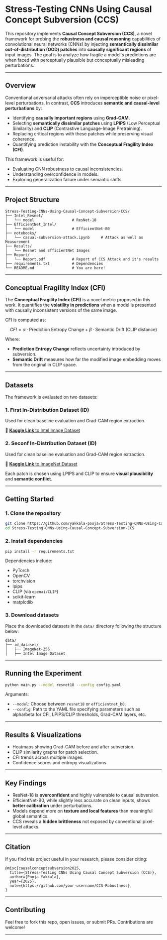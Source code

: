 # Stress-Testing CNNs Using Causal Concept Subversion (CCS)

This repository implements **Causal Concept Subversion (CCS)**, a novel framework for probing the **robustness and causal reasoning** capabilities of convolutional neural networks (CNNs) by injecting **semantically dissimilar out-of-distribution (OOD) patches** into **causally significant regions** of input images. The goal is to analyze how fragile a model's predictions are when faced with perceptually plausible but conceptually misleading perturbations.

---

## Overview

Conventional adversarial attacks often rely on imperceptible noise or pixel-level perturbations. In contrast, **CCS** introduces **semantic and causal-level perturbations** by:

- Identifying **causally important regions** using **Grad-CAM**.
- Selecting **semantically dissimilar patches** using **LPIPS** (Low Perceptual Similarity) and **CLIP** (Contrastive Language-Image Pretraining).
- Replacing critical regions with these patches while preserving visual coherence.
- Quantifying prediction instability with the **Conceptual Fragility Index (CFI)**.

This framework is useful for:
- Evaluating CNN robustness to causal inconsistencies.
- Understanding overconfidence in models.
- Exploring generalization failure under semantic shifts.

---

## Project Structure

```
Stress-Testing-CNNs-Using-Causal-Concept-Subversion-CCS/
├── Intel_Resnet/
│   └── model                 # ResNet-18
├── EfficientNet_Intel/
│   └── model                 # EfficientNet-B0
├── notebooks/
│   └── casual-subversion-attack.ipynb     # Attack as well as Measurement
├── Results/
│   └── Resnet and EfficientNet Images
├── Report/
│   └── Report.pdf            # Report of CCS Attack and it's results
├── requirements.txt          # Dependencies
└── README.md                 # You are here!
```

---

## Conceptual Fragility Index (CFI)

The **Conceptual Fragility Index (CFI)** is a novel metric proposed in this work. It quantifies the **volatility in predictions** when a model is presented with causally inconsistent versions of the same image.

CFI is computed as:

$$
CFI = \alpha \cdot \text{Prediction Entropy Change} + \beta \cdot \text{Semantic Drift (CLIP distance)}
$$

Where:
- **Prediction Entropy Change** reflects uncertainty introduced by subversion.
- **Semantic Drift** measures how far the modified image embedding moves from the original in CLIP space.

---

## Datasets

The framework is evaluated on two datasets:

### 1. First In-Distribution Dataset (ID)
Used for clean baseline evaluation and Grad-CAM region extraction.

🔗 [**Kaggle Link** to Intel Image Dataset](https://www.kaggle.com/datasets/rahmasleam/intel-image-dataset) 

### 2. Seconf In-Distribution Dataset (ID)
Used for clean baseline evaluation and Grad-CAM region extraction.

🔗 [**Kaggle Link** to ImageNet Dataset](https://www.kaggle.com/datasets/dimensi0n/imagenet-256)

Each patch is chosen using LPIPS and CLIP to ensure **visual plausibility** and **semantic conflict**.

---

## Getting Started

### 1. Clone the repository

```bash
git clone https://github.com/yakkala-pooja/Stress-Testing-CNNs-Using-Causal-Concept-Subversion-CCS.git
cd Stress-Testing-CNNs-Using-Causal-Concept-Subversion-CCS
```

### 2. Install dependencies

```bash
pip install -r requirements.txt
```

Dependencies include:
- PyTorch
- OpenCV
- torchvision
- lpips
- CLIP (via `openai/CLIP`)
- scikit-learn
- matplotlib

### 3. Download datasets

Place the downloaded datasets in the `data/` directory following the structure below:

```
data/
├── id_dataset/
│   ├── ImageNet-256
│   ├── Intel Image Dataset
```

---

## Running the Experiment

```bash
python main.py --model resnet18 --config config.yaml
```

Arguments:
- `--model`: Choose between `resnet18` or `efficientnet_b0`.
- `--config`: Path to the YAML file specifying parameters such as alpha/beta for CFI, LPIPS/CLIP thresholds, Grad-CAM layers, etc.

---

## Results & Visualizations

- Heatmaps showing Grad-CAM before and after subversion.
- CLIP similarity graphs for patch selection.
- CFI trends across multiple images.
- Confidence scores and entropy visualizations.

---

## Key Findings

- ResNet-18 is **overconfident** and highly vulnerable to causal subversion.
- EfficientNet-B0, while slightly less accurate on clean inputs, shows **better calibration** under perturbations.
- Models depend more on **texture and local features** than meaningful global semantics.
- CCS reveals a **hidden brittleness** not exposed by conventional pixel-level attacks.

---

## Citation

If you find this project useful in your research, please consider citing:

```
@misc{causalconceptsubversion2025,
  title={Stress-Testing CNNs Using Causal Concept Subversion (CCS)},
  author={Pooja Yakkala},
  year={2025},
  note={https://github.com/your-username/CCS-Robustness},
}
```

---

## Contributing

Feel free to fork this repo, open issues, or submit PRs. Contributions are welcome!

---
